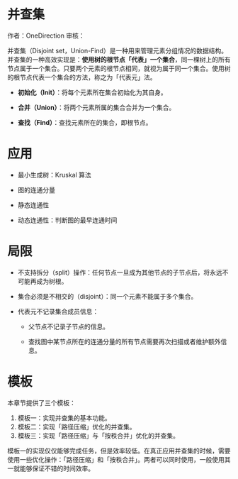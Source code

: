 # 并查集

作者：OneDirection 审核：

并查集（Disjoint set，Union-Find）是一种用来管理元素分组情况的数据结构。并查集的一种高效实现是：**使用树的根节点「代表」一个集合**，同一棵树上的所有节点属于一个集合。只要两个元素的根节点相同，就视为属于同一个集合。使用树的根节点代表一个集合的方法，称之为「代表元」法。

- **初始化（Init）**：将每个元素所在集合初始化为其自身。

- **合并（Union）**：将两个元素所属的集合合并为一个集合。
- **查找（Find）**：查找元素所在的集合，即根节点。

# 应用

- 最小生成树：Kruskal 算法

- 图的连通分量

- 静态连通性

- 动态连通性：判断图的最早连通时间

# 局限

- 不支持拆分（split）操作：任何节点一旦成为其他节点的子节点后，将永远不可能再成为树根。

- 集合必须是不相交的（disjoint）：同一个元素不能属于多个集合。

- 代表元不记录集合成员信息：

  - 父节点不记录子节点的信息。

  - 查找图中某节点所在的连通分量的所有节点需要再次扫描或者维护额外信息。

# 模板

本章节提供了三个模板：

1. 模板一：实现并查集的基本功能。
2. 模板二：实现「路径压缩」优化的并查集。
3. 模板三：实现「路径压缩」与「按秩合并」优化的并查集。

模板一的实现仅仅能够完成任务，但是效率较低。在真正应用并查集的时候，需要使用一些优化操作：「路径压缩」和「按秩合并」。两者可以同时使用，一般使用其一就能够保证不错的时间效率。